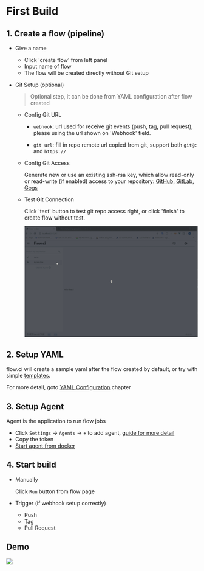 # First Build

## 1. Create a flow (pipeline)

- Give a name
  - Click 'create flow' from left panel
  - Input name of flow
  - The flow will be created directly without Git setup
  
- Git Setup (optional)
  
  > Optional step, it can be done from YAML configuration after flow created

  - Config Git URL

    - `webhook`: url used for receive git events (push, tag, pull request), please using the url shown on 'Webhook' field.
    
    - `git url`: fill in repo remote url copied from git, support both `git@:` and `https://`
  
  - Config Git Access

    Generate new or use an existing ssh-rsa key, which allow read-only or read-write (if enabled) access to your repository: [GitHub](./v1.0/git/github.md), [GitLab](./v1.0/git/github.md), [Gogs](./v1.0/git/github.md)

  - Test Git Connection

    Click 'test' button to test git repo access right, or click 'finish' to create flow without test.

    ![](./v1.0/start/img/create_flow_with_git_test.gif)

## 2. Setup YAML

flow.ci will create a sample yaml after the flow created by default, or try with simple [templates](https://github.com/FlowCI/templates).

For more detail, goto [YAML Configuration](./v1.0/yml/reference_v1.md) chapter

## 3. Setup Agent

Agent is the application to run flow jobs

- Click `Settings` -> `Agents` -> `+` to add agent, [guide for more detail](./v1.0/agents/manual.md)
- Copy the token
- [Start agent from docker](https://github.com/FlowCI/docker/blob/master/README.md)

## 4. Start build

- Manually

  Click `Run` button from flow page

- Trigger (if webhook setup correctly)
  - Push
  - Tag
  - Pull Request

## Demo
  ![](./v1.0/img/demo.gif)
